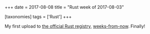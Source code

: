 +++
date = 2017-08-08
title = "Rust week of 2017-08-03"

[taxonomies]
tags = ['Rust']
+++

My first upload to [the official Rust registry], [weeks-from-now].
Finally!

  [the official Rust registry]: https://crates.io
  [weeks-from-now]: https://crates.io/crates/weeks-from-now
